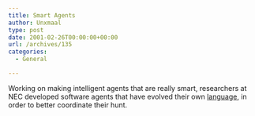 ```yaml
---
title: Smart Agents
author: Unxmaal
type: post
date: 2001-02-26T00:00:00+00:00
url: /archives/135
categories:
  - General

---
```

Working on making intelligent agents that are really smart, researchers at NEC developed software agents that have evolved their own <A HREF="http://www.feedmag.com/templates/default.php3?a_id=1626">language</A>, in order to better coordinate their hunt.
